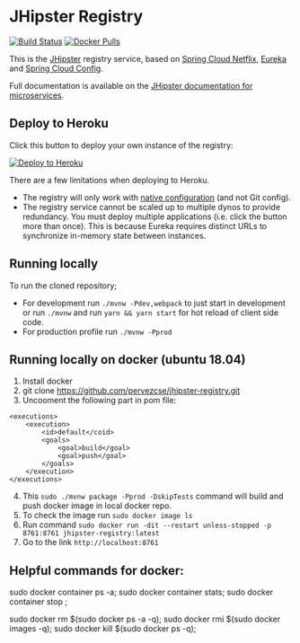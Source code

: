 # JHipster Registry

[![Build Status][travis-image]][travis-url]  [![Docker Pulls](https://img.shields.io/docker/pulls/jhipster/jhipster-registry.svg)](https://hub.docker.com/r/jhipster/jhipster-registry/)

This is the [JHipster](https://www.jhipster.tech/) registry service, based on [Spring Cloud Netflix](http://cloud.spring.io/spring-cloud-netflix/), [Eureka](https://github.com/Netflix/eureka) and [Spring Cloud Config](http://cloud.spring.io/spring-cloud-config/).

Full documentation is available on the [JHipster documentation for microservices](https://www.jhipster.tech/microservices-architecture).

## Deploy to Heroku

Click this button to deploy your own instance of the registry:

[![Deploy to Heroku](https://www.herokucdn.com/deploy/button.png)](https://heroku.com/deploy)

There are a few limitations when deploying to Heroku.

* The registry will only work with [native configuration](https://www.jhipster.tech/jhipster-registry/#spring-cloud-config) (and not Git config).
* The registry service cannot be scaled up to multiple dynos to provide redundancy. You must deploy multiple applications (i.e. click the button more than once). This is because Eureka requires distinct URLs to synchronize in-memory state between instances.

## Running locally

To run the cloned repository;
* For development run `./mvnw -Pdev,webpack` to just start in development or run `./mvnw` and run `yarn && yarn start` for hot reload of client side code.
* For production profile run `./mvnw -Pprod`

[travis-image]: https://travis-ci.org/jhipster/jhipster-registry.svg?branch=master
[travis-url]: https://travis-ci.org/jhipster/jhipster-registry

## Running locally on docker (ubuntu 18.04)

1. Install docker
2. git clone https://github.com/pervezcse/jhipster-registry.git
3. Uncooment the following part in pom file:
```
<executions>
    <execution>
        <id>default</coid>
        <goals>
            <goal>build</goal>
            <goal>push</goal>
        </goals>
    </execution>
</executions>
```
4. This `sudo ./mvnw package -Pprod -DskipTests` command will build and push docker image in local docker repo.
5. To check the image run `sudo docker image ls`
6. Run command `sudo docker run -dit --restart unless-stopped -p 8761:8761 jhipster-registry:latest`
7. Go to the link `http://localhost:8761`

## Helpful commands for docker:

sudo docker container ps -a;
sudo docker container stats;
sudo docker container stop <CONTAINER ID>;

sudo docker rm $(sudo docker ps -a -q);
sudo docker rmi $(sudo docker images -q);
sudo docker kill $(sudo docker ps -q);


